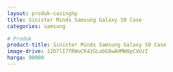 ```yaml
---
layout: produk-casinghp
title: Sinister Minds Samsung Galaxy S9 Case
categories: samsung

# Produk
product-title: Sinister Minds Samsung Galaxy S9 Case
image-drive: 12D7lI7fRWuCK42GLabG8wAHMW8pCVUzI
harga: 90000
---
```

